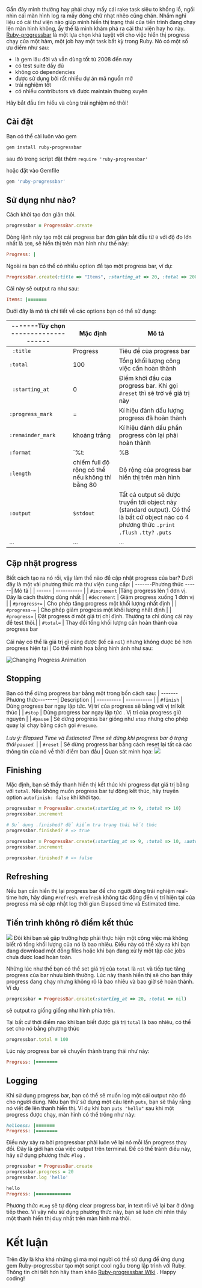 Gần đây mình thường hay phải chạy mấy cái rake task siêu to khổng lồ, ngồi nhìn cái màn hình log ra mấy dòng chữ nhạt nhẽo cũng chán. Nhẩm nghĩ liệu có cái thư viện nào giúp mình hiển thị trạng thái của tiến trình đang chạy lên màn hình không, ấy thế là mình khám phá ra cái thư viện hay ho này. [Ruby-progressbar](https://github.com/jfelchner/ruby-progressbar) là một lựa chọn khá tuyệt vời cho việc hiển thị progress chạy của một hàm, một job hay một task bất kỳ trong Ruby. Nó có một số ưu điểm như sau:
- là gem lâu đời và vẫn dùng tốt từ 2008 đến nay
- có test suite đầy đủ
- không có dependencies
- được sử dụng bởi rất nhiều dự án mã nguồn mở
- trải nghiệm tốt
-  có nhiều contributors và được maintain thường xuyên

Hãy bắt đầu tìm hiểu và cùng trải nghiệm nó thôi!
## Cài đặt
Bạn có thể cài luôn vào gem 
```ruby 
gem install ruby-progressbar
```
sau đó trong script đặt thêm `require 'ruby-progressbar'`

hoặc đặt vào Gemfile
```ruby 
gem 'ruby-progressbar'
```
## Sử dụng như nào?
Cách khởi tạo đơn giản thôi.
```ruby
progressbar = ProgressBar.create
```
Dòng lệnh này tạo một cái progress bar đơn giản bắt đầu từ `0` với độ đo lớn nhất là `100`, sẽ hiển thị trên màn hình như thế này:
```ruby
Progress: |                                                                       |
```
Ngoài ra bạn có thể có nhiều option để tạo một progress bar, ví dụ:
```ruby 
ProgressBar.create(:title => "Items", :starting_at => 20, :total => 200)
```
Cái này sẽ output ra như sau:
```ruby 
Items: |=======                                                                |
```
Dưới đây là mô tả chi tiết về các options bạn có thể sử dụng:

|-------Tùy chọn --------------------| Mặc định | Mô tả |
| -------- | -------- | -------- |
|` :title`    | Progress     | Tiêu đề của progress bar     |
| `:total` | 100 | Tổng khối lượng công việc cần hoàn thành |
|` :starting_at` | 0 | Điểm khởi đầu của progress bar. Khi gọi `#reset` thì sẽ trở về giá trị này |
| `:progress_mark` | = | Kí hiệu đánh dấu lượng progress đã hoàn thành |
| `:remainder_mark` | khoảng trắng | Kí hiệu đánh dấu phần progress còn lại phải hoàn thành |
|`:format` | `%t: |%B|` | Format string dùng để format cách hiển thị của progress bar|
|`:length` | chiếm full độ rộng có thể nếu không thì bằng 80 | Độ rộng của progress bar hiển thị trên màn hình |
|`:output` | `$stdout` | Tất cả output sẽ được truyền tới object này (standard output). Có thể là bất cứ object nào có 4 phương thức `.print` `.flush` `.tty?` `.puts` |
| ... | ... | ... |
## Cập nhật progress
Biết cách tạo ra nó rồi, vậy làm thế nào để cập nhật progress của bar? Dưới đây là một vài phương thức mà thư viện cung cấp:
| -------Phương thức ------| Mô tả |
| ------ | ----------- |
| `#increment` |Tăng progress lên 1 đơn vị. Đây là cách thường dùng nhất |
| `#decrement` | Giảm progress xuống 1 đơn vị |
| `#progress+=` | Cho phép tăng progress một khối lượng nhất định |
| `#progress-=` | Cho phép giảm progress một khối lượng nhất định |
| `#progress=` | Đặt progress ở một giá trị chỉ định. Thường ta chỉ dùng cái này để test thôi.|
| `#total=` | Thay đổi tổng khối lượng cần hoàn thành của progress bar <br><br>Cái này có thể là giá trị gì cũng được (kể cả `nil`) nhưng không được bé hơn progress hiện tại |
Có thể minh họa bằng hình ảnh như sau:

![Changing Progress Animation](https://images.viblo.asia/de69f479-383a-41bc-934f-5d825b55c530.gif)
## Stopping
Bạn có thể dừng progress bar bằng một trong bốn cách sau:
| -------Phương thức--------| Description |
| ---------- | ----------- |
| `#finish` | Dừng progress bar ngay lập tức.  Vị trí của progress sẽ bằng với vị trí kết thúc  |
| `#stop` | Dừng progress bar ngay lập tức .  Vị trí của progress giữ nguyên |
| `#pause` | Sẽ dừng progress bar giống như `stop` nhưng cho phép quay lại chạy bằng cách gọi  `#resume`.<br><br>_Lưu ý: Elapsed Time và Estimated Time sẽ dừng khi progress bar ở trạng thái `paused`._ |
| `#reset` | Sẽ dừng progress bar bằng cách reset lại tất cả các thông tin của nó về thời điểm ban đầu |
 Quan sát minh họa:
 ![](https://images.viblo.asia/704764fd-2f79-4846-9edc-afed711c3fb0.gif)
##  Finishing
Mặc định, bạn sẽ thấy thanh hiển thị kết thúc khi progress đạt giá trị bằng với `total`. Nếu không muốn progress bar tự động kết thúc, hãy truyền option `autofinish: false` khi khởi tạo.
```ruby 
progressbar = ProgressBar.create(:starting_at => 9, :total => 10)
progressbar.increment

# Sử dụng .finished? để kiểm tra trạng thái kết thúc
progressbar.finished? # => true
```
```ruby
progressbar = ProgressBar.create(:starting_at => 9, :total => 10, :autofinish => false)
progressbar.increment

progressbar.finished? # => false
```
## Refreshing
Nếu bạn cần hiển thị lại progress bar để cho người dùng trải nghiệm real-time hơn, hãy dùng `#refresh`. `#refresh` không tác động đến vị trí hiện tại của progress mà sẽ cập nhật log thời gian Elapsed time và Estimated time.
## Tiến trình không rõ điểm kết thúc
![](https://images.viblo.asia/d151b315-ee7c-424c-8438-bb4e746a11d3.gif)
Đôi khi bạn sẽ gặp trường hợp phải thực hiện một công việc mà không biết rõ tổng khối lượng của nó là bao nhiêu. Điều này có thể xảy ra khi bạn đang download một đống files hoặc khi bạn đang xử lý một tập các jobs chưa được load hoàn toàn.

Những lúc như thế bạn có thể set giá trị của `total` là `nil` và tiếp tục tăng progress của bar nhưu bình thường. Lúc này thanh hiển thị sẽ cho bạn thấy progress đang chạy nhưng không rõ là bao nhiêu và bao giờ sẽ hoàn thành. Ví dụ 
```ruby
progressbar = ProgressBar.create(:starting_at => 20, :total => nil)
```
sẽ output ra giống giống như hình phía trên.

Tại bất cứ thời điểm nào khi bạn biết được giá trị `total` là bao nhiêu, có thể set cho nó bằng phương thức
```ruby
progressbar.total = 100
```
Lúc này progress bar sẽ chuyển thành trạng thái như này:
```ruby
Progress: |========                                                            |
```
## Logging
Khi sử dụng progress bar, bạn có thể sẽ muốn log một cái output nào đó cho người dùng. Nếu bạn thử sử dụng một câu lệnh `puts`, bạn sẽ thấy rằng nó viết đè lên thanh hiển thị. Ví dụ khi bạn `puts "hello"` sau khi một progress được chạy, màn hình có thể trông như này:
```ruby
helloess: |=======                                                             |
Progress: |========                                                            |
```
Điều này xảy ra bởi progressbar phải luôn vẽ lại nó mỗi lần progress thay đổi. Đây là giới hạn của việc output trên terminal. Để có thể tránh điều này, hãy sử dụng phương thức `#log` .
```ruby
progressbar = ProgressBar.create
progressbar.progress = 20
progressbar.log 'hello'
```
```ruby
hello
Progress: |=============                                                       |
```
Phương thức `#Log` sẽ tự động clear progress bar, in text rồi vẽ lại bar ở dòng tiếp theo. Vì vậy nếu sử dụng phương thức này, bạn sẽ luôn chỉ nhìn thấy một thanh hiển thị duy nhất trên màn hình mà thôi.
# Kết luận 
Trên đây là kha khá những gì mà mọi người có thể sử dụng để ứng dụng gem Ruby-progressbar tạo một script cool ngầu trong lập trình với Ruby. Thông tin chi tiết hơn hãy tham khảo [Ruby-progressbar Wiki](https://github.com/jfelchner/ruby-progressbar/wiki) . Happy coding!